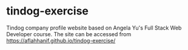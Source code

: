 # tindog-exercise
Tindog company profile website based on Angela Yu's Full Stack Web Developer course. The site can be accessed from https://aflahhanif.github.io/tindog-exercise/
